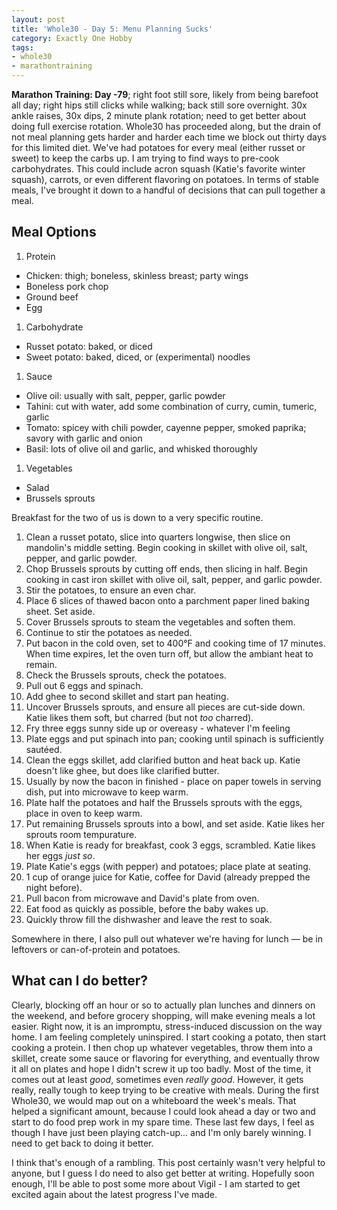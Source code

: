 ```yaml
---
layout: post
title: 'Whole30 - Day 5: Menu Planning Sucks'
category: Exactly One Hobby
tags:
- whole30
- marathontraining
---
```


__Marathon Training: Day -79__; right foot still sore, likely from being barefoot all day; right hips still clicks while walking; back still sore overnight. 30x ankle raises, 30x dips, 2 minute plank rotation; need to get better about doing full exercise rotation. Whole30 has proceeded along, but the drain of not meal planning gets harder and harder each time we block out thirty days for this limited diet. We've had potatoes for every meal (either russet or sweet) to keep the carbs up. I am trying to find ways to pre-cook carbohydrates. This could include acron squash (Katie's favorite winter squash), carrots, or even different flavoring on potatoes. In terms of stable meals, I've brought it down to a handful of decisions that can pull together a meal.


## Meal Options

1. Protein
  - Chicken: thigh; boneless, skinless breast; party wings
  - Boneless pork chop
  - Ground beef
  - Egg
1. Carbohydrate
  - Russet potato: baked, or diced
  - Sweet potato: baked, diced, or (experimental) noodles
1. Sauce
  - Olive oil: usually with salt, pepper, garlic powder
  - Tahini: cut with water, add some combination of curry, cumin, tumeric, garlic
  - Tomato: spicey with chili powder, cayenne pepper, smoked paprika; savory with garlic and onion
  - Basil: lots of olive oil and garlic, and whisked thoroughly
1. Vegetables
  - Salad
  - Brussels sprouts

Breakfast for the two of us is down to a very specific routine.
1. Clean a russet potato, slice into quarters longwise, then slice on mandolin's middle setting. Begin cooking in skillet with olive oil, salt, pepper, and garlic powder.
1. Chop Brussels sprouts by cutting off ends, then slicing in half. Begin cooking in cast iron skillet with olive oil, salt, pepper, and garlic powder.
1. Stir the potatoes, to ensure an even char.
1. Place 6 slices of thawed bacon onto a parchment paper lined baking sheet. Set aside.
1. Cover Brussels sprouts to steam the vegetables and soften them.
1. Continue to stir the potatoes as needed.
1. Put bacon in the cold oven, set to 400&deg;F and cooking time of 17 minutes. When time expires, let the oven turn off, but allow the ambiant heat to remain.
1. Check the Brussels sprouts, check the potatoes.
1. Pull out 6 eggs and spinach.
1. Add ghee to second skillet and start pan heating.
1. Uncover Brussels sprouts, and ensure all pieces are cut-side down. Katie likes them soft, but charred (but not _too_ charred).
1. Fry three eggs sunny side up or overeasy - whatever I'm feeling
1. Plate eggs and put spinach into pan; cooking until spinach is sufficiently saut&eacute;ed.
1. Clean the eggs skillet, add clarified button and heat back up. Katie doesn't like ghee, but does like clarified butter.
1. Usually by now the bacon in finished - place on paper towels in serving dish, put into microwave to keep warm.
1. Plate half the potatoes and half the Brussels sprouts with the eggs, place in oven to keep warm.
1. Put remaining Brussels sprouts into a bowl, and set aside. Katie likes her sprouts room tempurature.
1. When Katie is ready for breakfast, cook 3 eggs, scrambled. Katie likes her eggs _just so_.
1. Plate Katie's eggs (with pepper) and potatoes; place plate at seating.
1. 1 cup of orange juice for Katie, coffee for David (already prepped the night before).
1. Pull bacon from microwave and David's plate from oven.
1. Eat food as quickly as possible, before the baby wakes up.
1. Quickly throw fill the dishwasher and leave the rest to soak.

Somewhere in there, I also pull out whatever we're having for lunch &mdash; be in leftovers or can-of-protein and potatoes.

  ## What can I do better?

  Clearly, blocking off an hour or so to actually plan lunches and dinners on the weekend, and before grocery shopping, will make evening meals a lot easier. Right now, it is an impromptu, stress-induced discussion on the way home. I am feeling completely uninspired. I start cooking a potato, then start cooking a protein. I then chop up whatever vegetables, throw them into a skillet, create some sauce or flavoring for everything, and eventually throw it all on plates and hope I didn't screw it up too badly. Most of the time, it comes out at least _good_, sometimes even _really good_. However, it gets really, really tough to keep trying to be creative with meals. During the first Whole30, we would map out on a whiteboard the week's meals. That helped a significant amount, because I could look ahead a day or two and start to do food prep work in my spare time. These last few days, I feel as though I have just been playing catch-up... and I'm only barely winning. I need to get back to doing it better.

  I think that's enough of a rambling. This post certainly wasn't very helpful to anyone, but I guess I do need to also get better at writing. Hopefully soon enough, I'll be able to post some more about Vigil - I am started to get excited again about the latest progress I've made.